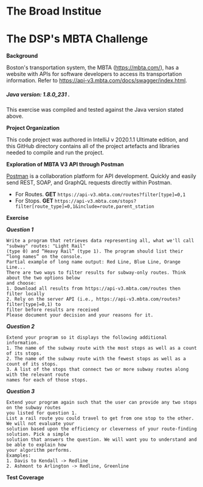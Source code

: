 # The Broad Institue

# The DSP's MBTA Challenge

**Background**

Boston's transportation system, the MBTA (https://mbta.com/), has a website with APIs for software developers to access its transportation information. Refer to
   https://api-v3.mbta.com/docs/swagger/index.html.
   
##### Java version:  1.8.0_231 . 

  This exercise was compiled and tested against the Java version stated above.
  
**Project Organization**

This code project was authored in IntelliJ v 2020.1.1 Ultimate edition, and this GitHub directory contains all of the project artefacts and libraries needed to compile and run the project.

**Exploration of MBTA V3 API through Postman**

[Postman](https://www.postman.com/) is a collaboration platform for API development. Quickly and easily send REST, SOAP, and GraphQL requests directly within Postman.

- For Routes. **GET** `https://api-v3.mbta.com/routes?filter[type]=0,1`
- For Stops. **GET** `https://api-v3.mbta.com/stops?filter[route_type]=0,1&include=route,parent_station`


**Exercise**

***Question 1***

``` 
Write a program that retrieves data representing all, what we'll call "subway" routes: "Light Rail"
(type 0) and “Heavy Rail” (type 1). The program should list their “long names” on the console.
Partial example of long name output: Red Line, Blue Line, Orange Line...
There are two ways to filter results for subway-only routes. Think about the two options below
and choose:
1. Download all results from https://api-v3.mbta.com/routes then filter locally
2. Rely on the server API (i.e., https://api-v3.mbta.com/routes?filter[type]=0,1) to
filter before results are received
Please document your decision and your reasons for it.
``` 


***Question 2***

```
Extend your program so it displays the following additional information.
1. The name of the subway route with the most stops as well as a count of its stops.
2. The name of the subway route with the fewest stops as well as a count of its stops.
3. A list of the stops that connect two or more subway routes along with the relevant route
names for each of those stops.
```

***Question 3***

```
Extend your program again such that the user can provide any two stops on the subway routes
you listed for question 1.
List a rail route you could travel to get from one stop to the other. We will not evaluate your
solution based upon the efficiency or cleverness of your route-finding solution. Pick a simple
solution that answers the question. We will want you to understand and be able to explain how
your algorithm performs.
Examples:
1. Davis to Kendall -> Redline
2. Ashmont to Arlington -> Redline, Greenline
```

**Test Coverage**
